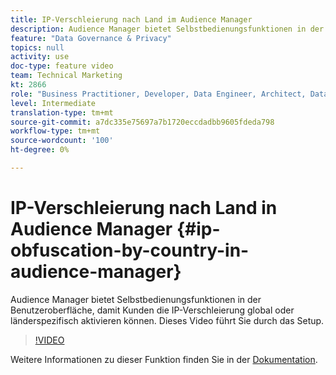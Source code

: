 ```yaml
---
title: IP-Verschleierung nach Land im Audience Manager
description: Audience Manager bietet Selbstbedienungsfunktionen in der Benutzeroberfläche, damit Kunden die IP-Verschleierung global oder länderspezifisch aktivieren können. Dieses Video führt Sie durch das Setup.
feature: "Data Governance & Privacy"
topics: null
activity: use
doc-type: feature video
team: Technical Marketing
kt: 2866
role: "Business Practitioner, Developer, Data Engineer, Architect, Data Architect, Administrator, Leader"
level: Intermediate
translation-type: tm+mt
source-git-commit: a7dc335e75697a7b1720eccdadbb9605fdeda798
workflow-type: tm+mt
source-wordcount: '100'
ht-degree: 0%

---
```



# IP-Verschleierung nach Land in Audience Manager {#ip-obfuscation-by-country-in-audience-manager}

Audience Manager bietet Selbstbedienungsfunktionen in der Benutzeroberfläche, damit Kunden die IP-Verschleierung global oder länderspezifisch aktivieren können. Dieses Video führt Sie durch das Setup.

>[!VIDEO](https://video.tv.adobe.com/v/27218/?quality=9)

Weitere Informationen zu dieser Funktion finden Sie in der [Dokumentation](https://experiencecloud.adobe.com/resources/help/en_US/aam/ip-obfuscation.html).
